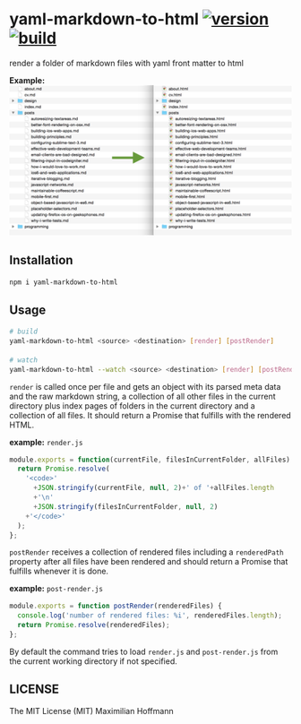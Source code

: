yaml-markdown-to-html [![version][1]][2] [![build][3]][4]
=======================

render a folder of markdown files with yaml front matter to html

__Example:__
![transformation example](example.png)

Installation
------------

```bash
npm i yaml-markdown-to-html
```

Usage
-----

```bash
# build
yaml-markdown-to-html <source> <destination> [render] [postRender]

# watch
yaml-markdown-to-html --watch <source> <destination> [render] [postRender]
```

`render` is called once per file and gets an object with its parsed meta data and the raw markdown string, a collection of all other files in the current directory plus index pages of folders in the current directory and a collection of all files. It should return a Promise that fulfills with the rendered HTML.

__example:__ `render.js`

```js
module.exports = function(currentFile, filesInCurrentFolder, allFiles) {
  return Promise.resolve(
    '<code>'
      +JSON.stringify(currentFile, null, 2)+' of '+allFiles.length
      +'\n'
      +JSON.stringify(filesInCurrentFolder, null, 2)
    +'</code>'
  );
};
```

`postRender` receives a collection of rendered files including a `renderedPath` property after all files have been rendered and should return a Promise that fulfills whenever it is done.

__example:__ `post-render.js`

```js
module.exports = function postRender(renderedFiles) {
  console.log('number of rendered files: %i', renderedFiles.length);
  return Promise.resolve(renderedFiles);
};
```

By default the command tries to load `render.js` and `post-render.js` from the current working directory if not specified.

LICENSE
-------

The MIT License (MIT) Maximilian Hoffmann

[1]: http://img.shields.io/npm/v/yaml-markdown-to-html.svg?style=flat
[2]: https://www.npmjs.org/package/yaml-markdown-to-html
[3]: http://img.shields.io/travis/maxhoffmann/yaml-markdown-to-html.svg?style=flat
[4]: https://travis-ci.org/maxhoffmann/yaml-markdown-to-html
